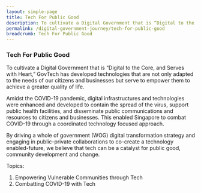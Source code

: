 ```yaml
---
layout: simple-page
title: Tech For Public Good
description: To cultivate a Digital Government that is “Digital to the Core, and Serves with Heart,” GovTech has developed technologies that are focused on public good.
permalink: /digital-government-journey/tech-for-public-good
breadcrumb: Tech For Public Good
---
```


### Tech For Public Good

To cultivate a Digital Government that is “Digital to the Core, and Serves with Heart,” GovTech has developed technologies that are not only adapted to the needs of our citizens and businesses but serve to empower them to achieve a greater quality of life. 

Amidst the COVID-19 pandemic, digital infrastructures and technologies were enhanced and developed to contain the spread of the virus, support public health facilities, and disseminate public communications and resources to citizens and businesses. This enabled Singapore to combat COVID-19 through a coordinated technology focused approach. 

By driving a whole of government (WOG) digital transformation strategy and engaging in public-private collaborations to co-create a technology enabled-future, we believe that tech can be a catalyst for public good, community development and change.

Topics:
1.	Empowering Vulnerable Communities through Tech 
2.	Combatting COVID-19 with Tech 
